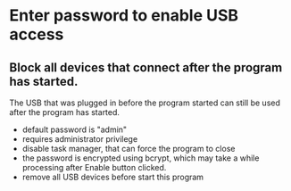 # Enter password to enable USB access
## Block all devices that connect after the program has started. 
The USB that was plugged in before the program started can still be used after the program has started.

* default password is "admin"
* requires administrator privilege
* disable task manager, that can force the program to close
* the password is encrypted using bcrypt, which may take a while processing after Enable button clicked.
* remove all USB devices before start this program
